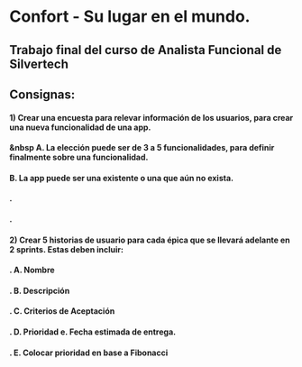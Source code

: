# Confort - Su lugar en el mundo.
## Trabajo final del curso de Analista Funcional de Silvertech

## Consignas:
#### 1) Crear una encuesta para relevar información de los usuarios, para crear una nueva funcionalidad de una app. 
#### &nbsp A. La elección puede ser de 3 a 5 funcionalidades, para definir finalmente sobre una funcionalidad. 
####          B. La app puede ser una existente o una que aún no exista. 
#### .                                       
#### .                                         
#### 2) Crear 5 historias de usuario para cada épica que se llevará adelante en 2 sprints. Estas deben incluir:
#### .       A. Nombre 
#### .       B. Descripción 
#### .       C. Criterios de Aceptación 
#### .       D. Prioridad e. Fecha estimada de entrega. 
#### .       E. Colocar prioridad en base a Fibonacci 


